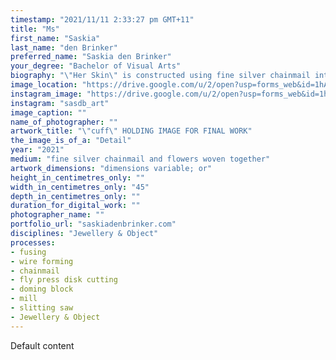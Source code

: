 ```yaml
---
timestamp: "2021/11/11 2:33:27 pm GMT+11"
title: "Ms"
first_name: "Saskia"
last_name: "den Brinker"
preferred_name: "Saskia den Brinker"
your_degree: "Bachelor of Visual Arts"
biography: "\"Her Skin\" is constructed using fine silver chainmail interwoven with silver flowers. Attached around the neck using an ivory ribbon, it sits tightly, heavy and cold upon placement on the body, growing warmer with time. I have always been fascinated by the reproductive abilities of flowers and in this way see them as a powerful force and symbol in my work. The silver flowers have been interwoven into the chainmail to create a heavy, shielding layer. The repetitive and time-consuming processes of forming this piece could be considered excessive. However, is reflective of my personality as well as the value I have placed on both the process of creating, and the outcome of the collar. This work is a deeply personal reflection of myself over the last year and is represented through these processes that have become a coping mechanism during the pandemic and consequent self-discovery."
image_location: "https://drive.google.com/u/2/open?usp=forms_web&id=1hAqgPCC4sFRvj19KdeYjKmXDzq-CLAF0"
instagram_image: "https://drive.google.com/u/2/open?usp=forms_web&id=1hkSyZ01B_jP50U8U5zdf52ABOb8yiWdo"
instagram: "sasdb_art"
image_caption: ""
name_of_photographer: ""
artwork_title: "\"cuff\" HOLDING IMAGE FOR FINAL WORK"
the_image_is_of_a: "Detail"
year: "2021"
medium: "fine silver chainmail and flowers woven together"
artwork_dimensions: "dimensions variable; or"
height_in_centimetres_only: ""
width_in_centimetres_only: "45"
depth_in_centimetres_only: ""
duration_for_digital_work: ""
photographer_name: ""
portfolio_url: "saskiadenbrinker.com"
disciplines: "Jewellery & Object"
processes:
- fusing
- wire forming
- chainmail
- fly press disk cutting
- doming block
- mill
- slitting saw
- Jewellery & Object
---
```


Default content
